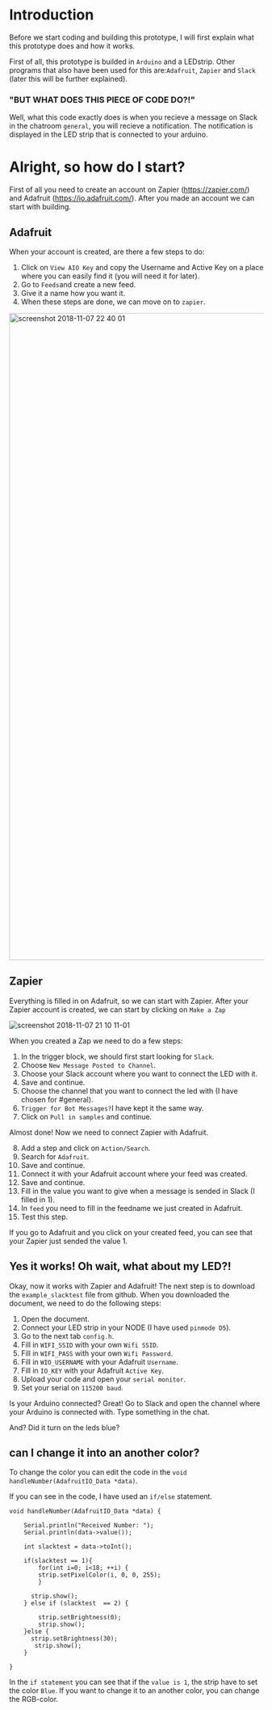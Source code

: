 # Introduction
Before we start coding and building this prototype, I will first explain what this prototype does and how it works. 

First of all, this prototype is builded in `Arduino` and a LEDstrip. Other programs that also have been used for this are:`Adafruit`, `Zapier` and `Slack` (later this will be further explained). 

### "BUT WHAT DOES THIS PIECE OF CODE DO?!"

Well, what this code exactly does is when you recieve a message on Slack in the chatroom `general`, you will recieve a notification. The notification is displayed in the LED strip that is connected to your arduino.

# Alright, so how do I start?
First of all you need to create an account on Zapier (https://zapier.com/) and Adafruit (https://io.adafruit.com/). After you made an account we can start with building.

## Adafruit
When your account is created, are there a few steps to do:
  1. Click on `View AIO Key` and copy the Username and Active Key on a place where you can easily find it (you will need it for later).
  2. Go to `Feeds`and create a new feed. 
  3. Give it a name how you want it.
  4. When these steps are done, we can move on to `zapier`.
  
<img width="1280" alt="screenshot 2018-11-07 22 40 01" src="https://user-images.githubusercontent.com/32538678/48162738-2d929b80-e2de-11e8-8580-fbf41ed0b5d2.png">


## Zapier
Everything is filled in on Adafruit, so we can start with Zapier. After your Zapier account is created, we can start by clicking on `Make a Zap`

![screenshot 2018-11-07 21 10 11-01](https://user-images.githubusercontent.com/32538678/48161418-cc1cfd80-e2da-11e8-9a9c-a9c4cebce6df.png)

When you created a Zap we need to do a few steps:
1. In the trigger block, we should first start looking for `Slack`.
2. Choose `New Message Posted to Channel`.
3. Choose your Slack account where you want to connect the LED with it.
4. Save and continue.
5. Choose the channel that you want to connect the led with (I have chosen for #general).
6. `Trigger for Bot Messages?`I have kept it the same way.
7. Click on `Pull in samples` and continue.

Almost done! Now we need to connect Zapier with Adafruit.

8. Add a step and click on `Action/Search`.
9. Search for `Adafruit`.
10. Save and continue.
11. Connect it with your Adafruit account where your feed was created. 
12. Save and continue.
13. Fill in the value you want to give when a message is sended in Slack (I filled in 1).
14. In `feed` you need to fill in the feedname we just created in Adafruit. 
15. Test this step.

If you go to Adafruit and you click on your created feed, you can see that your Zapier just sended the value 1.

## Yes it works! Oh wait, what about my LED?!
Okay, now it works with Zapier and Adafruit! The next step is to download the `example_slacktest` file from github. When you downloaded the document, we need to do the following steps:

1. Open the document.
2. Connect your LED strip in your NODE (I have used `pinmode D5`).
3. Go to the next tab `config.h`.
4. Fill in  `WIFI_SSID` with your own `Wifi SSID`.
5. Fill in  `WIFI_PASS` with your own `Wifi Password`.
6. Fill in  `WIO_USERNAME` with your Adafruit `Username`.
7. Fill in  `IO_KEY` with your Adafruit `Active Key`.
8. Upload your code and open your `serial monitor`. 
9. Set your serial on `115200 baud`.

Is your Arduino connected? Great! Go to Slack and open the channel where your Arduino is connected with. Type something in the chat.

And? Did it turn on the leds blue?

## can I change it into an another color?
To change the color you can edit the code in the `void handleNumber(AdafruitIO_Data *data)`.

If you can see in the code, I have used an `if/else` statement. 

```  
void handleNumber(AdafruitIO_Data *data) {
    
    Serial.println("Received Number: ");
    Serial.println(data->value());

    int slacktest = data->toInt();

    if(slacktest == 1){
        for(int i=0; i<18; ++i) {
        strip.setPixelColor(i, 0, 0, 255);
        }
      
      strip.show();
    } else if (slacktest  == 2) {
      
        strip.setBrightness(0);
        strip.show();
    }else {
      strip.setBrightness(30);
       strip.show();
    }
    
}

```

In the `if statement` you can see that if the `value is 1`, the strip have to set the color `Blue`. If you want to change it to an another color, you can change the RGB-color.
